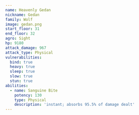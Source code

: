 ```yaml
---
name: Heavenly Gedan
nickname: Gedan
family: Wolf
image: gedan.png
start_floor: 31
end_floor: 32
agro: Sight
hp: 9180
attack_damage: 967
attack_type: Physical
vulnerabilities:
  bind: true
  heavy: true
  sleep: true
  slow: true
  stun: true
abilities:
  - name: Sanguine Bite
    potency: 130
    type: Physical
    description: 'instant; absorbs 95.5% of damage dealt'
---
```

